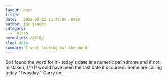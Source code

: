 ```yaml
---
layout: post
title:  
date:   2022-02-22 11:47:00 -0400
author: joe jenett
category:
  -  micro
permalink: /4016/
slug: 4016
summary: I went looking for the word
---
```

So I found the word for it - today's date is a numeric palindrome and if not mistaken, 1/1/11 would have been the last date it occurred. Some are calling today "Twosday." Carry on.


<a href="https://brid.gy/publish/twitter"></a>
<data class="p-bridgy-omit-link" value="false"></data>